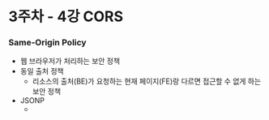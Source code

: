 # 3주차 - 4강 CORS

### Same-Origin Policy
* 웹 브라우저가 처리하는 보안 정책
* 동일 출처 정책
  * 리소스의 출처(BE)가 요청하는 현재 페이지(FE)랑 다르면 접근할 수 없게 하는 보안 정책
* JSONP
  * <script> 태그에서는 출처 따지지 않음을 이용
  * 허나 번거로운 방법... 그래서 나온 것이 브라우저에서 처리하는 CORS


### CORS 란(cross-orgin-resource sharing)
* api 응답 헤더에 `Access-Control-Allow-Origin` 속성 포함시키면 됨 
* 서버 쪽에 특정 요청이라면 괜찮다는 걸 의미
  * ex) Access-Control-Allow-Origin: https://ahastudio.com
  * 요청하는 쪽의 Origin을 써주면됨

### Spring Web MVC에서 CORS
* HttpServletResponse -> addHeader이용->요청하는 쪽의 Origin을 써주면됨
  * Origin에 * 해주면 모든 허용
* 근데 이렇게 하나하나 하면 너무 번거로우니 __`@CrossOrigin`__ 사용



